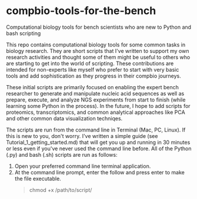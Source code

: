 # compbio-tools-for-the-bench
Computational biology tools for bench scientists who are new to Python and bash scripting

This repo contains computational biology tools for some common tasks in biology research. They are short scripts that I've written to support my own research activities and thought some of them might be useful to others who are starting to get into the world of scripting. These contributions are intended for non-experts like myself who prefer to start with very basic tools and add sophistication as they progress in their compbio journeys.

These initial scripts are primarily focused on enabling the expert bench researcher to generate and manipulate nucleic acid sequences as well as prepare, execute, and analyze NGS experiments from start to finish (while learning some Python in the process). In the future, I hope to add scripts for proteomics, transcriptomics, and common analytical approaches like PCA and other common data visualization techniqes.

The scripts are run from the command line in Terminal (Mac, PC, Linux). If this is new to you, don't worry. I've written a simple guide (see Tutorial_1_getting_started.md) that will get you up and running in 30 minutes or less even if you've never used the command line before. All of the Python (.py) and bash (.sh) scripts are run as follows:

1. Open your preferred command line terminal application.
2. At the command line prompt, enter the follow and press enter to make the file executable.
    > chmod +x /path/to/script/<script filename>
4. Next, enter the following and press enter:
    > /path/to/script/<script filename> argument_1 argument_2 argument_3 ... argument_n

The "arguments" could be DNA sequences, chromosome coordinates, or some customizable options you want to tell the script to use.  Read the script header for instructions.

Many of these tools rely on excellent tools that others have created and will be listed in the script header or the import section below it. If you've already learned how to use pip or conda or you've read Tutorial_1_getting_started.md, then you'll know what to do.

Feel free to use, modify, repurpose, and stitch them together with others to make the scripts you need. And please let me know if you catch a bug. :)

Scripts

> dna-seq.sh

No-frills DNA-seq workflow to create indexed BAM files from FASTQ files (bash)

> fetch-fastq.sh

Download NCBI SRA runs as FASTQ files (bash)

> fetch-sequence.py

Fetch a ref seq from UCSC's Genome Browser by chromosome, start and stop coordinate, and hg build (python)

> reverse-complement.py

Convert a nucleic acid sequence into its reverse complement (python)
